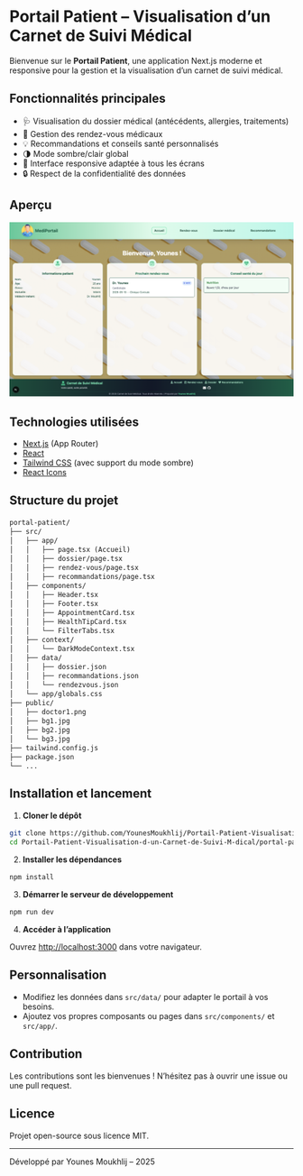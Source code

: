 
# Portail Patient – Visualisation d’un Carnet de Suivi Médical

Bienvenue sur le **Portail Patient**, une application Next.js moderne et responsive pour la gestion et la visualisation d’un carnet de suivi médical.

## Fonctionnalités principales

- 🩺 Visualisation du dossier médical (antécédents, allergies, traitements)
- 📅 Gestion des rendez-vous médicaux
- 💡 Recommandations et conseils santé personnalisés
- 🌗 Mode sombre/clair global
- 📱 Interface responsive adaptée à tous les écrans
- 🔒 Respect de la confidentialité des données

## Aperçu

![Aperçu du portail](./portal-patient/public/preview.png)




## Technologies utilisées

- [Next.js](https://nextjs.org/) (App Router)
- [React](https://react.dev/)
- [Tailwind CSS](https://tailwindcss.com/) (avec support du mode sombre)
- [React Icons](https://react-icons.github.io/react-icons/)

## Structure du projet

```
portal-patient/
├── src/
│   ├── app/
│   │   ├── page.tsx (Accueil)
│   │   ├── dossier/page.tsx
│   │   ├── rendez-vous/page.tsx
│   │   ├── recommandations/page.tsx
│   ├── components/
│   │   ├── Header.tsx
│   │   ├── Footer.tsx
│   │   ├── AppointmentCard.tsx
│   │   ├── HealthTipCard.tsx
│   │   └── FilterTabs.tsx
│   ├── context/
│   │   └── DarkModeContext.tsx
│   ├── data/
│   │   ├── dossier.json
│   │   ├── recommandations.json
│   │   └── rendezvous.json
│   └── app/globals.css
├── public/
│   ├── doctor1.png
│   ├── bg1.jpg
│   ├── bg2.jpg
│   └── bg3.jpg
├── tailwind.config.js
├── package.json
└── ...
```

## Installation et lancement

1. **Cloner le dépôt**

```bash
git clone https://github.com/YounesMoukhlij/Portail-Patient-Visualisation-d-un-Carnet-de-Suivi-M-dical.git
cd Portail-Patient-Visualisation-d-un-Carnet-de-Suivi-M-dical/portal-patient
```

2. **Installer les dépendances**

```bash
npm install
```

3. **Démarrer le serveur de développement**

```bash
npm run dev
```

4. **Accéder à l’application**

Ouvrez [http://localhost:3000](http://localhost:3000) dans votre navigateur.

## Personnalisation

- Modifiez les données dans `src/data/` pour adapter le portail à vos besoins.
- Ajoutez vos propres composants ou pages dans `src/components/` et `src/app/`.

## Contribution

Les contributions sont les bienvenues ! N’hésitez pas à ouvrir une issue ou une pull request.

## Licence

Projet open-source sous licence MIT.

---

Développé par Younes Moukhlij – 2025
